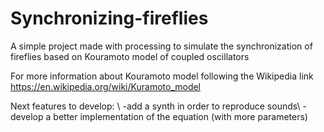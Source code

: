 # Synchronizing-fireflies
A simple project made with processing to simulate the synchronization of fireflies based on Kouramoto model of coupled oscillators

For more information about Kouramoto model following the Wikipedia link
https://en.wikipedia.org/wiki/Kuramoto_model

Next features to develop: \\
-add a synth in order to reproduce sounds\\
-develop a better implementation of the equation (with more parameters)
